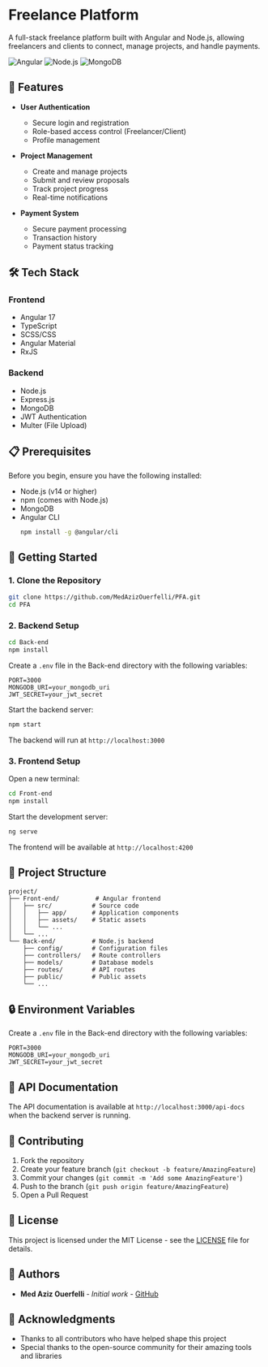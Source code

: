 # Freelance Platform

A full-stack freelance platform built with Angular and Node.js, allowing freelancers and clients to connect, manage projects, and handle payments.

![Angular](https://img.shields.io/badge/Angular-DD0031?style=for-the-badge&logo=angular&logoColor=white)
![Node.js](https://img.shields.io/badge/Node.js-339933?style=for-the-badge&logo=nodedotjs&logoColor=white)
![MongoDB](https://img.shields.io/badge/MongoDB-4EA94B?style=for-the-badge&logo=mongodb&logoColor=white)

## 🌟 Features

- **User Authentication**
  - Secure login and registration
  - Role-based access control (Freelancer/Client)
  - Profile management

- **Project Management**
  - Create and manage projects
  - Submit and review proposals
  - Track project progress
  - Real-time notifications

- **Payment System**
  - Secure payment processing
  - Transaction history
  - Payment status tracking

## 🛠️ Tech Stack

### Frontend
- Angular 17
- TypeScript
- SCSS/CSS
- Angular Material
- RxJS

### Backend
- Node.js
- Express.js
- MongoDB
- JWT Authentication
- Multer (File Upload)

## 📋 Prerequisites

Before you begin, ensure you have the following installed:
- Node.js (v14 or higher)
- npm (comes with Node.js)
- MongoDB
- Angular CLI
  ```bash
  npm install -g @angular/cli
  ```

## 🚀 Getting Started

### 1. Clone the Repository
```bash
git clone https://github.com/MedAzizOuerfelli/PFA.git
cd PFA
```

### 2. Backend Setup
```bash
cd Back-end
npm install
```

Create a `.env` file in the Back-end directory with the following variables:
```env
PORT=3000
MONGODB_URI=your_mongodb_uri
JWT_SECRET=your_jwt_secret
```

Start the backend server:
```bash
npm start
```
The backend will run at `http://localhost:3000`

### 3. Frontend Setup
Open a new terminal:
```bash
cd Front-end
npm install
```

Start the development server:
```bash
ng serve
```
The frontend will be available at `http://localhost:4200`

## 📁 Project Structure

```
project/
├── Front-end/          # Angular frontend
│   ├── src/           # Source code
│   │   ├── app/       # Application components
│   │   ├── assets/    # Static assets
│   │   └── ...
│   └── ...
└── Back-end/          # Node.js backend
    ├── config/        # Configuration files
    ├── controllers/   # Route controllers
    ├── models/        # Database models
    ├── routes/        # API routes
    ├── public/        # Public assets
    └── ...
```

## 🔒 Environment Variables

Create a `.env` file in the Back-end directory with the following variables:

```env
PORT=3000
MONGODB_URI=your_mongodb_uri
JWT_SECRET=your_jwt_secret
```

## 📝 API Documentation

The API documentation is available at `http://localhost:3000/api-docs` when the backend server is running.

## 🤝 Contributing

1. Fork the repository
2. Create your feature branch (`git checkout -b feature/AmazingFeature`)
3. Commit your changes (`git commit -m 'Add some AmazingFeature'`)
4. Push to the branch (`git push origin feature/AmazingFeature`)
5. Open a Pull Request

## 📄 License

This project is licensed under the MIT License - see the [LICENSE](LICENSE) file for details.

## 👥 Authors

- **Med Aziz Ouerfelli** - *Initial work* - [GitHub](https://github.com/MedAzizOuerfelli)

## 🙏 Acknowledgments

- Thanks to all contributors who have helped shape this project
- Special thanks to the open-source community for their amazing tools and libraries